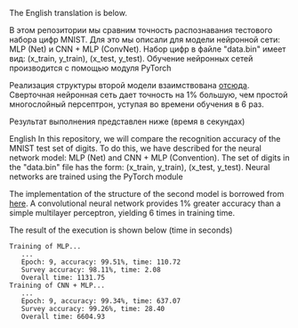 The English translation is below.

В этом репозитории мы сравним точность распознавания тестового набора цифр MNIST.
Для это мы описали для модели нейронной сети: MLP (Net) и CNN + MLP (ConvNet).
Набор цифр в файле "data.bin" имеет вид: (x_train, y_train), (x_test, y_test).
Обучение нейронных сетей производится с помощью модуля PyTorch

Реализация структуры второй модели взаимствована [отсюда](https://www.educba.com/pytorch-conv2d/).
Сверточная нейронная сеть дает точность на 1% большую, чем простой многослойный 
персептрон, уступая во времени обучения в 6 раз.

Результат выполнения представлен ниже (время в секундах)

English
In this repository, we will compare the recognition accuracy of the MNIST test set of digits. To do this, we have described for the neural network model: MLP (Net) and CNN + MLP (Convention). The set of digits in the "data.bin" file has the form: (x_train, y_train), (x_test, y_test). Neural networks are trained using the PyTorch module

The implementation of the structure of the second model is borrowed from [here](https://www.educba.com/pytorch-conv2d/). A convolutional neural network provides 1% greater accuracy than a simple multilayer perceptron, yielding 6 times in training time.

The result of the execution is shown below (time in seconds)
```
Training of MLP...
   ...
   Epoch: 9, accuracy: 99.51%, time: 110.72
   Survey accuracy: 98.11%, time: 2.08
   Overall time: 1131.75
Training of CNN + MLP...
   ...
   Epoch: 9, accuracy: 99.34%, time: 637.07
   Survey accuracy: 99.26%, time: 28.40
   Overall time: 6604.93
```
